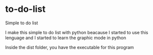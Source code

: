# to-do-list
Simple to do list

I make this simple to do list with python beacause I started to use this lenguage and I started to learn the graphic mode in python

Inside the dist folder, you have the executable for this program
